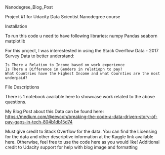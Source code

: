 Nanodegree_Blog_Post

Project #1 for Udacity Data Scientist Nanodegree course

Installation

To run this code u need to have following libraries:
numpy
Pandas
seaborn
matplotlib


For this project, I was interestested in using the Stack Overflow Data - 2017 Survey Data to better understand:

    Is There a Relation to Income based on work experience
    Is There a Difference in Genders in relatiopn to pay?
    What Countries have the Highest Income and what Cournties are the most underpaid?

File Descriptions

There is 1 notebook available here to showcase work related to the above questions.

My Blog Post about this Data can be found here: https://medium.com/@eevcoh/breaking-the-code-a-data-driven-story-of-pay-gaps-in-tech-804b1db15d74


Must give credit to Stack Overflow for the data. You can find the Licensing for the data and other descriptive information at the Kaggle link available here. Otherwise, feel free to use the code here as you would like!
Additional credit to Udacity support for help with blog image and formatting

